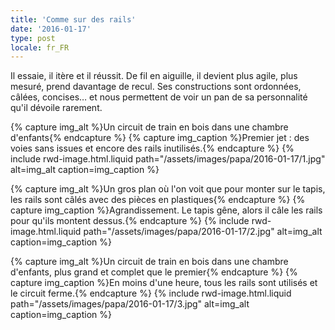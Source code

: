 ```yaml
---
title: 'Comme sur des rails'
date: '2016-01-17'
type: post
locale: fr_FR
---
```


Il essaie, il itère et il réussit. De fil en aiguille, il devient plus agile, plus mesuré, prend davantage de recul. Ses constructions sont ordonnées, câlées, concises… et nous permettent de voir un pan de sa personnalité qu'il dévoile rarement.

{% capture img_alt %}Un circuit de train en bois dans une chambre d'enfants{% endcapture %}
{% capture img_caption %}Premier jet : des voies sans issues et encore des rails inutilisés.{% endcapture %}
{% include rwd-image.html.liquid
path="/assets/images/papa/2016-01-17/1.jpg"
alt=img_alt
caption=img_caption
%}

{% capture img_alt %}Un gros plan où l'on voit que pour monter sur le tapis, les rails sont câlés avec des pièces en plastiques{% endcapture %}
{% capture img_caption %}Agrandissement. Le tapis gêne, alors il câle les rails pour qu'ils montent dessus.{% endcapture %}
{% include rwd-image.html.liquid
path="/assets/images/papa/2016-01-17/2.jpg"
alt=img_alt
caption=img_caption
%}

{% capture img_alt %}Un circuit de train en bois dans une chambre d'enfants, plus grand et complet que le premier{% endcapture %}
{% capture img_caption %}En moins d'une heure, tous les rails sont utilisés et le circuit ferme.{% endcapture %}
{% include rwd-image.html.liquid
path="/assets/images/papa/2016-01-17/3.jpg"
alt=img_alt
caption=img_caption
%}
